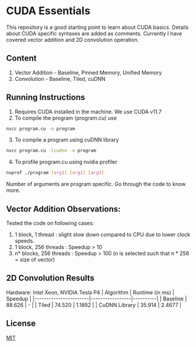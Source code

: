 # CUDA Essentials
This repository is a good starting point to learn about CUDA basics.
Details about CUDA specific syntaxes are added as comments.
Currently I have covered vector addition and 2D convolution operation.

## Content

1. Vector Addition - Baseline, Pinned Memory, Unified Memory
2. Convolution - Baseline, Tiled, cuDNN

## Running Instructions
1. Requires CUDA installed in the machine. We use CUDA v11.7
2. To compile the program (program.cu) use 
```bash
nvcc program.cu -o program
```
3. To compile a program using cuDNN library 
```bash
nvcc program.cu -lcudnn -o program
```
4. To profile program.cu using nvidia profiler
```bash
nvprof ./program [arg1] [arg2] [arg3]
```
Number of arguments are program specific. Go through the code to know more.

## Vector Addition Observations:
Tested the code on following cases:
1. 1 block, 1 thread : slight slow down compared to CPU due to lower clock speeds.
2. 1 block, 256 threads : Speedup > 10
3. n* blocks, 256 threads : Speedup > 100 (n is selected such that n * 256 = size of vector)

## 2D Convolution Results
Hardware: Intel Xeon, NVIDIA Tesla P4
| Algorithm             | Runtime (in ms) | Speedup  |
|-----------------------|-----------------|----------|
| Baseline              | 88.626          | -        |
| Tiled                 | 74.520          | 1.1892   |
| CuDNN Library         | 35.914          | 2.4677   |

## License
[MIT](https://choosealicense.com/licenses/mit/)
